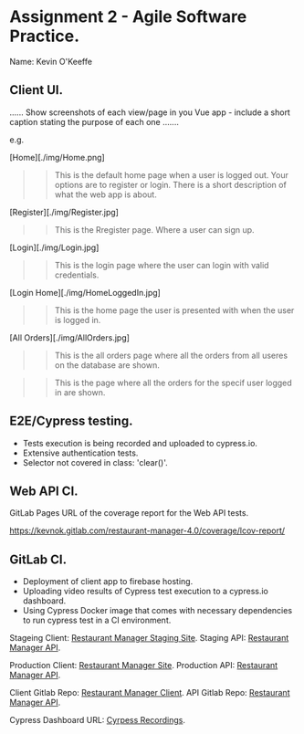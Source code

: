 # Assignment 2 - Agile Software Practice.

Name: Kevin O'Keeffe

## Client UI.

...... Show screenshots of each view/page in you Vue app - include a short caption stating the purpose of each one .......

e.g.

[Home][./img/Home.png]

>>This is the default home page when a user is logged out. Your options are to register or login. There is a short description of what the web app is about.

[Register][./img/Register.jpg]

>>This is the Rregister page. Where a user can sign up.

[Login][./img/Login.jpg]

>>This is the login page where the user can login with valid credentials.

[Login Home][./img/HomeLoggedIn.jpg]

>>This is the home page the user is presented with when the user is logged in.

[All Orders][./img/AllOrders.jpg]

>>This is the all orders page where all the orders from all useres on the database are shown.

[User Orders]:[./img/UserOrders.jpg]

>>This is the page where all the orders for the specif user logged in are shown.

## E2E/Cypress testing.

- Tests execution is being recorded and uploaded to cypress.io.
- Extensive authentication tests.
- Selector not covered in class: 'clear()'.

## Web API CI.

GitLab Pages URL of the coverage report for the Web API tests.

https://kevnok.gitlab.com/restaurant-manager-4.0/coverage/lcov-report/
## GitLab CI.

- Deployment of client app to firebase hosting.
- Uploading video results of Cypress test execution to a cypress.io dashboard.
- Using Cypress Docker image that comes with necessary dependencies to run cypress test in a CI environment.

Stageing Client: [Restaurant Manager Staging Site](http://cool-shake.surge.sh/).
Staging API: [Restaurant Manager API](https://dashboard.heroku.com/apps/restaurant-manager-staging-app).

Production Client: [Restaurant Manager Site](https://restaurantmanagerclient.web.app/).
Production API: [Restaurant Manager API](https://dashboard.heroku.com/apps/restaurant-manager-prod-app).

Client Gitlab Repo: [Restaurant Manager Client](https://gitlab.com/kevnok/restaurant-manager-client-side).
API Gitlab Repo: [Restaurant Manager API](https://gitlab.com/kevnok/restaurant-manager-4.0).

Cypress Dashboard URL: [Cyrpess Recordings](https://dashboard.cypress.io/projects/apx4gn/runs).

[donate]: ./img/donate.png
